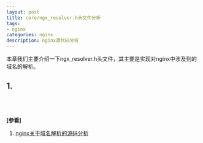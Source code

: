 ```yaml
---
layout: post
title: core/ngx_resolver.h头文件分析
tags:
- nginx
categories: nginx
description: nginx源代码分析
---
```




本章我们主要介绍一下ngx_resolver.h头文件，其主要是实现对nginx中涉及到的域名的解析。


<!-- more -->



## 1. 




<br />
<br />

**[参看]**

1. [nginx关于域名解析的源码分析](https://blog.csdn.net/ChuiGeDaQiQiu/article/details/78842744?utm_source=blogxgwz7)


<br />
<br />
<br />

